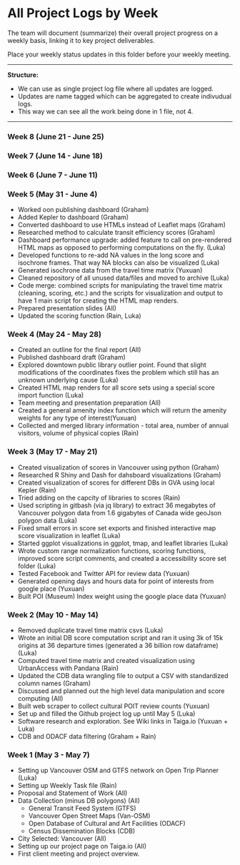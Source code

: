 # All Project Logs by Week

The team will document (summarize) their overall project progress on a weekly basis, linking it to key project deliverables. 

Place your weekly status updates in this folder before your weekly meeting.

***

**Structure:** 

- We can use as single project log file where all updates are logged. 
- Updates are name tagged which can be aggregated to create indivudual logs.
- This way we can see all the work being done in 1 file, not 4.

***

### Week 8 (June 21 - June 25)

### Week 7 (June 14 - June 18)

### Week 6 (June 7 - June 11)

### Week 5 (May 31 - June 4)
- Worked oon publishing dashboard (Graham)
- Added Kepler to dashboard (Graham)
- Converted dashboard to use HTMLs instead of Leaflet maps (Graham)
- Researched method to calculate transit efficiency scores (Graham)
- Dashboard performance upgrade: added feature to call on pre-rendered HTML maps as opposed to performing computations on the fly. (Luka)
- Developed functions to re-add NA values in the long score and isochrone frames. That way NA blocks can also be visualized (Luka)
- Generated isochrone data from the travel time matrix (Yuxuan)
- Cleaned repository of all unused data/files and moved to archive (Luka)
- Code merge: combined scripts for manipulating the travel time matrix (cleaning, scoring, etc.) and the scripts for visualization and output to have 1 main script for creating the HTML map renders.
- Prepared presentation slides (All)
- Updated the scoring function (Rain, Luka)

### Week 4 (May 24 - May 28)
- Created an outline for the final report (All)
- Published dashboard draft (Graham)
- Explored downtown public library outlier point. Found that slight modifications of the coordinates fixes the problem which still has an unknown underlying cause (Luka)
- Created HTML map renders for all score sets using a special score import function (Luka)
- Team meeting and presentation preparation (All)
- Created a general amenity index function which will return the amenity weights for any type of interest(Yuxuan)
- Collected and merged library information - total area, number of annual visitors, volume of physical copies (Rain)

### Week 3 (May 17 - May 21)
- Created visualization of scores in Vancouver using python (Graham)
- Researched R Shiny and Dash for dahsboard visualizations (Graham)
- Created visualization of scores for different DBs in GVA using local Kepler (Rain)
- Tried adding on the capcity of libraries to scores (Rain)
- Used scripting in gitbash (via jq library) to extract 36 megabytes of Vancouver polygon data from 1.6 gigabytes of Canada wide geoJson polygon data (Luka)
- Fixed small errors in score set exports and finished interactive map score visualization in leaflet (Luka)
- Started ggplot visualizations in ggplot, tmap, and leaflet libraries (Luka)
- Wrote custom range normalization functions, scoring functions, improved score script comments, and created a accessibility score set folder (Luka)
- Tested Facebook and Twitter API for review data (Yuxuan)
- Generated opening days and hours data for point of interests from google place (Yuxuan)
- Built POI (Museum) Index weight using the google place data (Yuxuan)

### Week 2 (May 10 - May 14)
- Removed duplicate travel time matrix csvs (Luka)
- Wrote an initial DB score computation script and ran it using 3k of 15k origins at 36 departure times (generated a 36 billion row dataframe) (Luka)
- Computed travel time matrix and created visualization using UrbanAccess with Pandana (Rain)
- Updated the CDB data wrangling file to output a CSV with standardized column names (Graham)
- Discussed and planned out the high level data manipulation and score computing (All)
- Built web scraper to collect cultural POIT review counts (Yuxuan)
- Set up and filled the Github project log up until May 5 (Luka)
- Software research and exploration. See Wiki links in Taiga.io (Yuxuan + Luka)
- CDB and ODACF data filtering (Graham + Rain)

### Week 1 (May 3 - May 7)
- Setting up Vancouver OSM and GTFS network on Open Trip Planner (Luka)
- Setting up Weekly Task file (Rain)
- Proposal and Statement of Work (All)
- Data Collection (minus DB polygons) (All)
  - General Transit Feed System (GTFS)
  - Vancouver Open Street Maps (Van-OSM)
  - Open Database of Cultural and Art Facilities (ODACF)
  - Census Dissemination Blocks (CDB)
- City Selected: Vancouver (All)
- Setting up our project page on Taiga.io (All)
- First client meeting and project overview.
